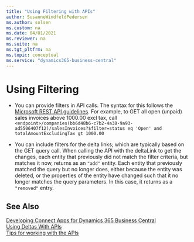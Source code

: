 ```yaml
---
title: "Using Filtering with APIs"
author: SusanneWindfeldPedersen
ms.author: solsen
ms.custom: na
ms.date: 04/01/2021
ms.reviewer: na
ms.suite: na
ms.tgt_pltfrm: na
ms.topic: conceptual
ms.service: "dynamics365-business-central"
---
```


# Using Filtering

+ You can provide filters in API calls. The syntax for this follows the [Microsoft REST API guidelines](https://github.com/Microsoft/api-guidelines/blob/master/Guidelines.md#97-filtering). For example, to GET all open (unpaid) sales invoices above 1000.00 excl tax, call `<endpoint>/companies(bb6d48b6-c7b2-4a38-9a93-ad5506407f12)/salesInvoices?$filter=status eq 'Open' and totalAmountExcludingTax gt 1000.00`

+ You can include filters for the delta links; which are typically based on the GET query call. When calling the API with the deltaLink to get the changes, each entity that previously did not match the filter criteria, but matches it now, returns as an `"add"` entity. Each entity that previously matched the query but no longer does, either because the entity was deleted, or the properties of the entity have changed such that it no longer matches the query parameters. In this case, it returns as a `"removed"` entry.

## See Also
[Developing Connect Apps for Dynamics 365 Business Central](devenv-develop-connect-apps.md)  
[Using Deltas With APIs](devenv-connect-apps-delta.md)  
[Tips for working with the APIs](devenv-connect-apps-tips.md)  

